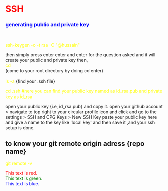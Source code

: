 <h1 style='color:red'> SSH </h1>
<h3 style='color:blue'>  generating public and private key </h3> &nbsp;

<span style="color:yellow"> ssh-keygen -o -t rsa -C "@hussain" </span> <br>


 then simply press enter enter and enter for the question asked and it will create your public and private key
 then, <br>
<span style="color:yellow"> cd </span> <br>
 (come to your  root directory by doing cd enter) <br><br>
 <span style="color:yellow"> ls -a  </span> 
  {find your .ssh file}
 
<span style="color:yellow"> cd .ssh #here you can find your public key named as id_rsa.pub and private key as id_rsa </span> <br>

open your public key {i.e, id_rsa.pub} and copy it.
open your github account > navigate to top right to your circular profile icon and click and go to the settings > SSH and CPG Keys > New SSH Key
paste your public key here and give a name to the key like 'local key' and then save it ,and your ssh setup is done.


## to know your git remote origin adress {repo name}

<span style="color:yellow"> git remote -v </span>

<span style="color:red">This text is red.</span> <br>
<span style="color:green">This text is green.</span> <br>
<span style="color:blue">This text is blue.</span>

















